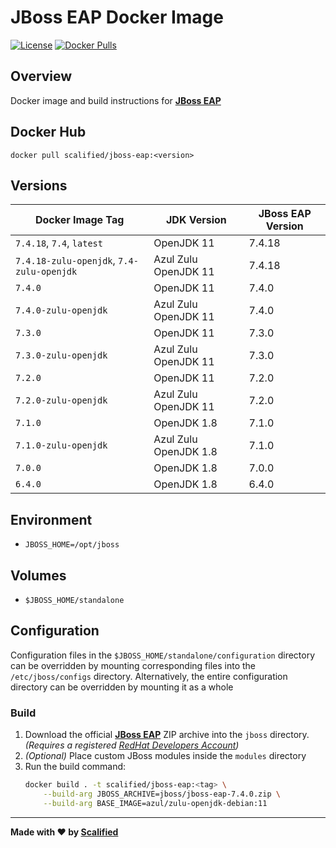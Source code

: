 # JBoss EAP Docker Image

[![License](https://img.shields.io/badge/License-MIT-yellow.svg)](https://github.com/Scalified/helm-jboss/blob/master/LICENSE)
[![Docker Pulls](https://img.shields.io/docker/pulls/scalified/jboss-eap.svg)](https://hub.docker.com/r/scalified/jboss-eap)

## Overview

Docker image and build instructions for [**JBoss EAP**](https://developers.redhat.com/products/eap/overview)

## Docker Hub

`docker pull scalified/jboss-eap:<version>`

## Versions

| Docker Image Tag                          | JDK Version           | JBoss EAP Version |
|-------------------------------------------|-----------------------|-------------------|
| `7.4.18`, `7.4`, `latest`                 | OpenJDK 11            | 7.4.18            |
| `7.4.18-zulu-openjdk`, `7.4-zulu-openjdk` | Azul Zulu OpenJDK 11  | 7.4.18            |
| `7.4.0`                                   | OpenJDK 11            | 7.4.0             |
| `7.4.0-zulu-openjdk`                      | Azul Zulu OpenJDK 11  | 7.4.0             |
| `7.3.0`                                   | OpenJDK 11            | 7.3.0             |
| `7.3.0-zulu-openjdk`                      | Azul Zulu OpenJDK 11  | 7.3.0             |
| `7.2.0`                                   | OpenJDK 11            | 7.2.0             |
| `7.2.0-zulu-openjdk`                      | Azul Zulu OpenJDK 11  | 7.2.0             |
| `7.1.0`                                   | OpenJDK 1.8           | 7.1.0             |
| `7.1.0-zulu-openjdk`                      | Azul Zulu OpenJDK 1.8 | 7.1.0             |
| `7.0.0`                                   | OpenJDK 1.8           | 7.0.0             |
| `6.4.0`                                   | OpenJDK 1.8           | 6.4.0             |

## Environment

* `JBOSS_HOME=/opt/jboss`

## Volumes

* `$JBOSS_HOME/standalone`

## Configuration

Configuration files in the `$JBOSS_HOME/standalone/configuration` directory can be overridden by mounting corresponding files into the `/etc/jboss/configs` directory.
Alternatively, the entire configuration directory can be overridden by mounting it as a whole

### Build

1. Download the official [**JBoss EAP**](https://developers.redhat.com/products/eap/download/) ZIP archive into the `jboss` directory.
    *(Requires a registered [RedHat Developers Account](https://developers.redhat.com))*
2. *(Optional)* Place custom JBoss modules inside the `modules` directory
3. Run the build command:
   ```bash
   docker build . -t scalified/jboss-eap:<tag> \
       --build-arg JBOSS_ARCHIVE=jboss/jboss-eap-7.4.0.zip \
       --build-arg BASE_IMAGE=azul/zulu-openjdk-debian:11
     ```

---

**Made with ❤️ by [Scalified](http://www.scalified.com)**

